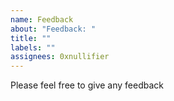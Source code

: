 ```yaml
---
name: Feedback
about: "Feedback: "
title: ""
labels: ""
assignees: 0xnullifier
---
```


Please feel free to give any feedback
